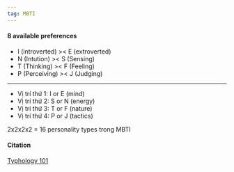 ```yaml
---
tag: MBTI
---
```

#### 8 available preferences 
- I (introverted) >< E (extroverted)
- N (Intution) >< S (Sensing)
- T (Thinking) >< F (Feeling)
- P (Perceiving) >< J (Judging)
---
- Vị trí thứ 1: I or E (mind)
- Vị trí thứ 2: S or N (energy)
- Vị trí thứ 3: T or F (nature)
- Vị trí thứ 4: P or J (tactics)

2x2x2x2 = 16 personality types trong MBTI

#### Citation
[Typhology 101](https://personalityjunkie.com/typology-101/#anchor1)